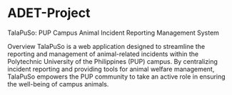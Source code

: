 # ADET-Project
TalaPuSo: PUP Campus Animal Incident Reporting Management System

Overview
TalaPuSo is a web application designed to streamline the reporting and management of animal-related incidents within the Polytechnic University of the Philippines (PUP) campus. By centralizing incident reporting and providing tools for animal welfare management, TalaPuSo empowers the PUP community to take an active role in ensuring the well-being of campus animals.

